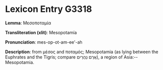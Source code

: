 # Lexicon Entry G3318

**Lemma**: Μεσοποταμία

**Transliteration (xlit)**: Mesopotamía

**Pronunciation**: mes-op-ot-am-ee'-ah

**Description**:
from μέσος and ποταμός; Mesopotamia (as lying between the Euphrates and the Tigris; compare אֲרַם נַהֲרַיִם), a region of Asia:--Mesopotamia.
